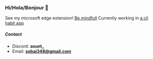 ### Hi/Hola/Bonjour 👋
See my microsoft edge extension! [Be mindfull](https://microsoftedge.microsoft.com/addons/detail/be-mindfull/caakilnhcgdoemaenhmogmmdmijboieo)
Currently working in [a cli habit app](https://github.com/Asunt70/habits-py)

##### Contact

- Discord: **asunt_**
- Email: **sebaj348@gmail.com**
